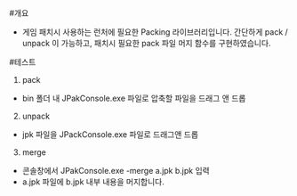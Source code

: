 #개요

 - 게임 패치시 사용하는 런처에 필요한 Packing 라이브러리입니다. 간단하게 pack / unpack 이 가능하고, 패치시 필요한 pack 파일 머지 함수를 구현하였습니다.
 
#테스트
1. pack
 - bin 폴더 내 JPakConsole.exe 파일로 압축할 파일을 드래그 앤 드롭
2. unpack
 - jpk 파일을 JPackConsole.exe 파일로 드래그앤 드롭
3. merge
 - 콘솔창에서 JPakConsole.exe -merge a.jpk b.jpk 입력
 - a.jpk 파일에 b.jpk 내부 내용을 머지합니다.

